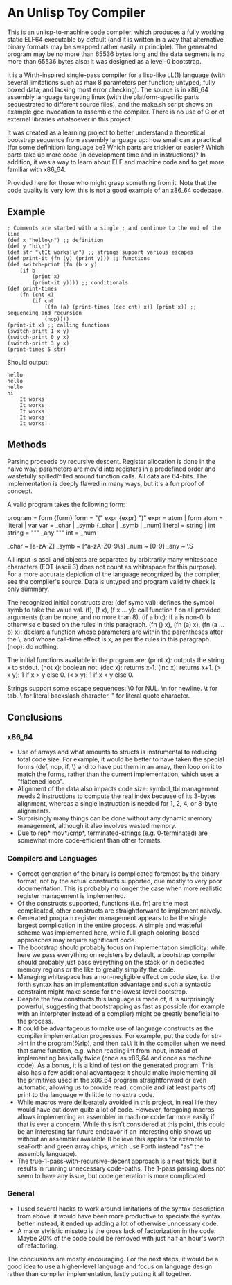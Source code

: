 # An Unlisp Toy Compiler

This is an unlisp-to-machine code compiler, which produces a fully working static ELF64 executable by default (and it is written in a way that alternative binary formats may be swapped rather easily in principle).
The generated program may be no more than 65536 bytes long and the data segment is no more than 65536 bytes also: it was designed as a level-0 bootstrap.

It is a Wirth-inspired single-pass compiler for a lisp-like LL(1) language (with several limitations such as max 8 parameters per function; untyped, fully boxed data; and lacking most error checking).
The source is in x86\_64 assembly language targeting linux (with the platform-specific parts sequestrated to different source files), and the make.sh script shows an example gcc invocation to assemble the compiler.
There is no use of C or of external libraries whatsoever in this project.

It was created as a learning project to better understand a theoretical bootstrap sequence from assembly language up: how small can a practical (for some definition) language be? Which parts are trickier or easier? Which parts take up more code (in development time and in instructions)?
In addition, it was a way to learn about ELF and machine code and to get more familiar with x86\_64.

Provided here for those who might grasp something from it. Note that the code quality is very low, this is not a good example of an x86\_64 codebase.

## Example

```
; Comments are started with a single ; and continue to the end of the line
(def x "hello\n") ;; definition
(def y "hi\n")
(def str "\tIt works!\n") ;; strings support various escapes
(def print-it (fn (y) (print y))) ;; functions
(def switch-print (fn (b x y)
	(if b
		(print x)
		(print-it y)))) ;; conditionals
(def print-times
	(fn (cnt x)
		(if cnt
			((fn (a) (print-times (dec cnt) x)) (print x)) ;; sequencing and recursion
			(nop))))
(print-it x) ;; calling functions
(switch-print 1 x y)
(switch-print 0 y x)
(switch-print 3 y x)
(print-times 5 str)
```

Should output:

```
hello
hello
hello
hi
	It works!
	It works!
	It works!
	It works!
	It works!
```

## Methods

Parsing proceeds by recursive descent. Register allocation is done in the naive way: parameters are mov'd into registers in a predefined order and wastefully spilled/filled around function calls. All data are 64-bits.
The implementation is deeply flawed in many ways, but it's a fun proof of concept.

A valid program takes the following form:

program = form {form}
form = "(" expr {expr} ")"
expr = atom | form
atom = literal | var
var = _char | _symb {_char | _symb | _num}
literal = string | int
string = "\"" _any "\""
int = _num

_char ~ [a-zA-Z]
_symb ~ [^a-zA-Z0-9\s]
_num ~ [0-9]
_any ~ \S

All input is ascii and objects are separated by arbitrarily many whitespace characters (EOT (ascii 3) does not count as whitespace for this purpose).
For a more accurate depiction of the language recognized by the compiler, see the compiler's source.
Data is untyped and program validity check is only summary.

The recognized initial constructs are:
(def symb val): defines the symbol symb to take the value val.
(f), (f x), (f x ... y): call function f on all provided arguments (can be none, and no more than 8).
(if a b c): if a is non-0, b otherwise c based on the rules in this paragraph.
(fn () x), (fn (a) x), (fn (a ... b) x): declare a function whose parameters are within the parentheses after the \\, and whose call-time effect is x, as per the rules in this paragraph.
(nop): do nothing.

The initial functions available in the program are:
(print x): outputs the string x to stdout.
(not x): boolean not.
(dec x): returns x-1.
(inc x): returns x+1.
(> x y): 1 if x > y else 0.
(< x y): 1 if x < y else 0.

Strings support some escape sequences:
\0 for NUL.
\n for newline.
\t for tab.
\\ for literal backslash character.
\" for literal quote character.

## Conclusions

### x86\_64

- Use of arrays and what amounts to structs is instrumental to reducing total code size. For example, it would be better to have taken the special forms (def, nop, if, \\) and to have put them in an array, then loop on it to match the forms, rather than the current
implementation, which uses a "flattened loop".
- Alignment of the data also impacts code size: symbol\_tbl management needs 2 instructions to compute the real index because of its 3-bytes alignment, whereas a single instruction is needed for 1, 2, 4, or 8-byte alignments.
- Surprisingly many things can be done without any dynamic memory management, although it also involves wasted memory.
- Due to rep* mov*/cmp*, terminated-strings (e.g. 0-terminated) are somewhat more code-efficient than other formats.

### Compilers and Languages

- Correct generation of the binary is complicated foremost by the binary format, not by the actual constructs supported, due mostly to very poor documentation. This is probably no longer the case when more realistic register management is implemented.
- Of the constructs supported, functions (i.e. fn) are the most complicated, other constructs are straightforward to implement naively.
- Generated program register management appears to be the single largest complication in the entire process. A simple and wasteful scheme was implemented here, while full graph coloring-based approaches may require significant code.
- The bootstrap should probably focus on implementation simplicity: while here we pass everything on registers by default, a bootstrap compiler should probably just pass everything on the stack or in dedicated memory regions or the like to greatly simplify the code.
- Managing whitespace has a non-negligible effect on code size, i.e. the forth syntax has an implementation advantage and such a syntactic constraint might make sense for the lowest-level bootstrap.
- Despite the few constructs this language is made of, it is surprisingly powerful, suggesting that bootstrapping as fast as possible (for example with an interpreter instead of a compiler) might be greatly beneficial to the process.
- It could be advantageous to make use of language constructs as the compiler implementation progresses. For example, put the code for str-\>int in the program(%rip), and then `call` it in the compiler when we need that same function, e.g. when reading int from input, instead of implementing
	basically twice (once as x86\_64 and once as machine code). As a bonus, it is a kind of test on the generated program.
	This also has a few additional advantages: it should make implementing all the primitives used in the x86\_64 program straightforward or even automatic, allowing us to provide read, compile and (at least parts of) print to the language with little to no extra code.
- While macros were deliberately avoided in this project, in real life they would have cut down quite a lot of code. However, foregoing macros allows implementing an assembler in machine code far more easily if that is ever a concern. While this isn't considered at this point, this could be an interesting
	far future endeavor if an interesting chip shows up without an assembler available (I believe this applies for example to seaForth and green array chips, which use Forth instead "as" the assembly language).
- The true-1-pass-with-recursive-decent approach is a neat trick, but it results in running unnecessary code-paths. The 1-pass parsing does not seem to have any issue, but code generation is more complicated.

### General

- I used several hacks to work around limitations of the syntax description from above: it would have been more productive to speciate the syntax better instead, it ended up adding a lot of otherwise unncessary code.
- A major stylistic misstep is the gross lack of factorization in the code. Maybe 20% of the code could be removed with just half an hour's worth of refactoring.

The conclusions are mostly encouraging. For the next steps, it would be a good idea to use a higher-level language and focus on language design rather than compiler implementation, lastly putting it all together.

